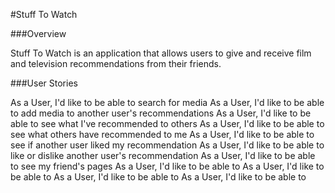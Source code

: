 #Stuff To Watch

###Overview

Stuff To Watch is an application that allows users to give and receive film and television recommendations from their friends.

###User Stories

As a User, I'd like to be able to search for media
As a User, I'd like to be able to add media to another user's recommendations
As a User, I'd like to be able to see what I've recommended to others
As a User, I'd like to be able to see what others have recommended to me
As a User, I'd like to be able to see if another user liked my recommendation
As a User, I'd like to be able to like or dislike another user's recommendation
As a User, I'd like to be able to see my friend's pages
As a User, I'd like to be able to 
As a User, I'd like to be able to 
As a User, I'd like to be able to 
As a User, I'd like to be able to 
